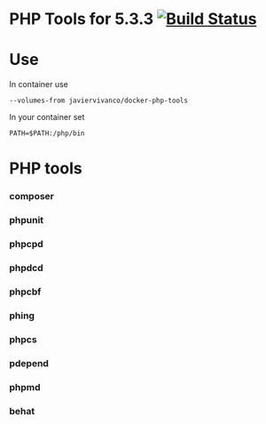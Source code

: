 # PHP Tools for 5.3.3 [![Build Status](https://travis-ci.org/javiervivanco/docker-php-tools.svg?branch=master)](https://travis-ci.org/javiervivanco/docker-php-tools)

# Use

In container use 

    --volumes-from javiervivanco/docker-php-tools

In your container set

    PATH=$PATH:/php/bin



# PHP tools 

### composer

### phpunit

### phpcpd

### phpdcd

### phpcbf

### phing

### phpcs

### pdepend

### phpmd

### behat


